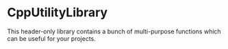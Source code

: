 # CppUtilityLibrary
This header-only library contains a bunch of multi-purpose functions which can be useful for your projects.

